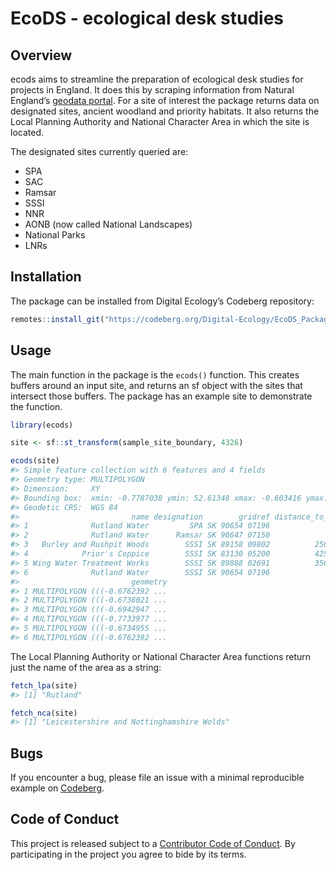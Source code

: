 
<!-- README.md is generated from README.Rmd. Please edit that file -->

# EcoDS - ecological desk studies

<!-- badges: start -->
<!-- badges: end -->

## Overview

ecods aims to streamline the preparation of ecological desk studies for
projects in England. It does this by scraping information from Natural
England’s [geodata
portal](https://naturalengland-defra.opendata.arcgis.com/). For a site
of interest the package returns data on designated sites, ancient
woodland and priority habitats. It also returns the Local Planning
Authority and National Character Area in which the site is located.

The designated sites currently queried are:

- SPA
- SAC
- Ramsar
- SSSI
- NNR
- AONB (now called National Landscapes)
- National Parks
- LNRs

## Installation

The package can be installed from Digital Ecology’s Codeberg repository:

``` r
remotes::install_git("https://codeberg.org/Digital-Ecology/EcoDS_Package.git")
```

## Usage

The main function in the package is the `ecods()` function. This creates
buffers around an input site, and returns an sf object with the sites
that intersect those buffers. The package has an example site to
demonstrate the function.

``` r
library(ecods)

site <- sf::st_transform(sample_site_boundary, 4326)

ecods(site)
#> Simple feature collection with 6 features and 4 fields
#> Geometry type: MULTIPOLYGON
#> Dimension:     XY
#> Bounding box:  xmin: -0.7787038 ymin: 52.61348 xmax: -0.603416 ymax: 52.68473
#> Geodetic CRS:  WGS 84
#>                         name designation        gridref distance_to_site
#> 1              Rutland Water         SPA SK 90654 07196             0.00
#> 2              Rutland Water      Ramsar SK 90647 07150             0.00
#> 3   Burley and Rushpit Woods        SSSI SK 89158 09802          2568.81
#> 4            Prior's Coppice        SSSI SK 83130 05200          4255.14
#> 5 Wing Water Treatment Works        SSSI SK 89888 02691          3562.72
#> 6              Rutland Water        SSSI SK 90654 07196             0.00
#>                         geometry
#> 1 MULTIPOLYGON (((-0.6762392 ...
#> 2 MULTIPOLYGON (((-0.6738021 ...
#> 3 MULTIPOLYGON (((-0.6942947 ...
#> 4 MULTIPOLYGON (((-0.7733977 ...
#> 5 MULTIPOLYGON (((-0.6734955 ...
#> 6 MULTIPOLYGON (((-0.6762392 ...
```

The Local Planning Authority or National Character Area functions return
just the name of the area as a string:

``` r
fetch_lpa(site)
#> [1] "Rutland"

fetch_nca(site)
#> [1] "Leicestershire and Nottinghamshire Wolds"
```

## Bugs

If you encounter a bug, please file an issue with a minimal reproducible
example on
[Codeberg](https://codeberg.org/Digital-Ecology/EcoDS_Package/issues).

## Code of Conduct

This project is released subject to a [Contributor Code of
Conduct](https://www.contributor-covenant.org/version/2/1/code_of_conduct/).
By participating in the project you agree to bide by its terms.
